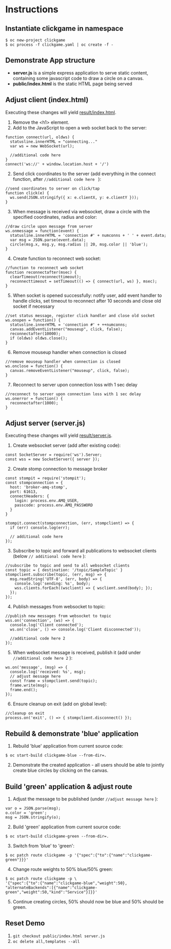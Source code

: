 # Instructions

## Instantiate clickgame in namespace
```
$ oc new-project clickgame
$ oc process -f clickgame.yaml | oc create -f -
```

## Demonstrate App structure
* **server.js** is a simple express application to serve static content,
containing some javascript code to draw a circle on a canvas.
* **public/index.html** is the static HTML page being served

## Adjust client (index.html)
Executing these changes will yield [result/index.html](result/index.html).

1. Remove the &lt;h1> element.
2. Add to the JavaScript to open a web socket back to the server:
```
function connect(url, oldws) {
  statusline.innerHTML = "connecting..."
  var ws = new WebSocket(url);

  //additional code here
}
connect('ws://' + window.location.host + '/')
```

2. Send click coordinates to the server
(add everything in the connect function, after ```//additional code here ``` ):
```
//send coordinates to server on click/tap
function click(e) {
  ws.send(JSON.stringify({ x: e.clientX, y: e.clientY }));
}
```

3. When message is received via websocket,
draw a circle with the specified coordinates, radius and color:
```
//draw circle upon message from server
ws.onmessage = function(event) {
  statusline.innerHTML = 'connection #' + numconns + ' ' + event.data;
  var msg = JSON.parse(event.data);
  circle(msg.x, msg.y, msg.radius || 20, msg.color || 'blue');
}
```

4. Create function to reconnect web socket:
```
//function to reconnect web socket
function reconnectafter(msec) {
  clearTimeout(reconnecttimeout);
  reconnecttimeout = setTimeout(() => { connect(url, ws) }, msec);
}
```

5. When socket is opened successfully:
notify user,
add event handler to handle clicks,
set timeout to reconnect after 10 seconds and
close old socket if necessary
```
//set status message, register click handler and close old socket
ws.onopen = function() {
  statusline.innerHTML = 'connection #' + ++numconns;
  canvas.addEventListener("mouseup", click, false);
  reconnectafter(10000);
  if (oldws) oldws.close();
}
```

6. Remove mouseup handler when connection is closed
```
//remove mouseup handler when connection is closed
ws.onclose = function() {
  canvas.removeEventListener("mouseup", click, false);
}
```

7. Reconnect to server upon connection loss with 1 sec delay
```
//reconnect to server upon connection loss with 1 sec delay
ws.onerror = function() {
  reconnectafter(1000);
}
```

## Adjust server (server.js)
Executing these changes will yield [result/server.js](result/server.js).

1. Create websocket server
(add after existing code):
```
const SocketServer = require('ws').Server;
const wss = new SocketServer({ server });
```

2. Create  stomp connection to message broker
```
const stompit = require('stompit');
const stompconnection = {
  host: 'broker-amq-stomp',
  port: 61613,
  connectHeaders: {
    login: process.env.AMQ_USER,
    passcode: process.env.AMQ_PASSWORD
  }
}

stompit.connect(stompconnection, (err, stompclient) => {
  if (err) console.log(err);

  // additional code here
});
```

3. Subscribe to topic and forward all publications to websocket clients
(below ```// additional code here``` ):
```
//subscribe to topic and send to all websocket clients
const topic = { destination: '/topic/SampleTopic' }
stompclient.subscribe(topic, (err, msg) => {
  msg.readString('UTF-8', (err, body) => {
    console.log('sending: %s', body);
    wss.clients.forEach((wsclient) => { wsclient.send(body); });
  });
});
```

4. Publish messages from websocket to topic:
```
//publish new messages from websocket to topic
wss.on('connection', (ws) => {
  console.log('Client connected');
  ws.on('close', () => console.log('Client disconnected'));

  //additional code here 2
});
```

5. When websocket message is received, publish it
(add under ```//additional code here 2``` ):
```
ws.on('message', (msg) => {
  console.log('received: %s', msg);
  // adjust message here
  const frame = stompclient.send(topic);
  frame.write(msg);
  frame.end();
});
```

6. Ensure cleanup on exit (add on global level):
```
//cleanup on exit
process.on('exit', () => { stompclient.disconnect() });
```

## Rebuild & demonstrate 'blue' application
1. Rebuild 'blue' application from current source code:
```
$ oc start-build clickgame-blue --from-dir=.
```

2. Demonstrate the created application -
all users should be able to jointly create blue circles
by clicking on the canvas.

## Build 'green' application & adjust route
1. Adjust the message to be published (under ```//adjust message here``` ):
```
var o = JSON.parse(msg);
o.color = 'green';
msg = JSON.stringify(o);
```

2. Build 'green' application from current source code:
```
$ oc start-build clickgame-green --from-dir=.
```

3. Switch from 'blue' to 'green':
```
$ oc patch route clickgame -p '{"spec":{"to":{"name":"clickgame-green"}}}'
```

4. Change route weights to 50% blue/50% green:
```
$ oc patch route clickgame -p \
'{"spec":{"to":{"name":"clickgame-blue","weight":50},
"alternateBackends":[{"name":"clickgame-green","weight":50,"kind":"Service"}]}}'
```

5. Continue creating circles, 50% should now be blue and 50% should be green.

## Reset Demo
1. ```git checkout public/index.html server.js```
2. ```oc delete all,templates --all```
